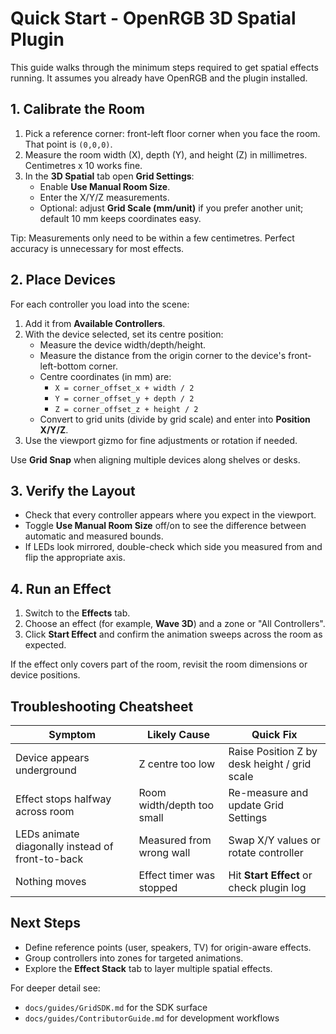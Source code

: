 # Quick Start - OpenRGB 3D Spatial Plugin

This guide walks through the minimum steps required to get spatial effects running. It assumes you already have OpenRGB and the plugin installed.

## 1. Calibrate the Room

1. Pick a reference corner: front-left floor corner when you face the room. That point is `(0,0,0)`.
2. Measure the room width (X), depth (Y), and height (Z) in millimetres. Centimetres x 10 works fine.
3. In the **3D Spatial** tab open **Grid Settings**:
   - Enable **Use Manual Room Size**.
   - Enter the X/Y/Z measurements.
   - Optional: adjust **Grid Scale (mm/unit)** if you prefer another unit; default 10 mm keeps coordinates easy.

Tip: Measurements only need to be within a few centimetres. Perfect accuracy is unnecessary for most effects.

## 2. Place Devices

For each controller you load into the scene:

1. Add it from **Available Controllers**.
2. With the device selected, set its centre position:
   - Measure the device width/depth/height.
   - Measure the distance from the origin corner to the device's front-left-bottom corner.
   - Centre coordinates (in mm) are:
     - `X = corner_offset_x + width / 2`
     - `Y = corner_offset_y + depth / 2`
     - `Z = corner_offset_z + height / 2`
   - Convert to grid units (divide by grid scale) and enter into **Position X/Y/Z**.
3. Use the viewport gizmo for fine adjustments or rotation if needed.

Use **Grid Snap** when aligning multiple devices along shelves or desks.

## 3. Verify the Layout

- Check that every controller appears where you expect in the viewport.
- Toggle **Use Manual Room Size** off/on to see the difference between automatic and measured bounds.
- If LEDs look mirrored, double-check which side you measured from and flip the appropriate axis.

## 4. Run an Effect

1. Switch to the **Effects** tab.
2. Choose an effect (for example, **Wave 3D**) and a zone or "All Controllers".
3. Click **Start Effect** and confirm the animation sweeps across the room as expected.

If the effect only covers part of the room, revisit the room dimensions or device positions.

## Troubleshooting Cheatsheet

| Symptom | Likely Cause | Quick Fix |
| --- | --- | --- |
| Device appears underground | Z centre too low | Raise Position Z by desk height / grid scale |
| Effect stops halfway across room | Room width/depth too small | Re-measure and update Grid Settings |
| LEDs animate diagonally instead of front-to-back | Measured from wrong wall | Swap X/Y values or rotate controller |
| Nothing moves | Effect timer was stopped | Hit **Start Effect** or check plugin log |

## Next Steps

- Define reference points (user, speakers, TV) for origin-aware effects.
- Group controllers into zones for targeted animations.
- Explore the **Effect Stack** tab to layer multiple spatial effects.

For deeper detail see:
- `docs/guides/GridSDK.md` for the SDK surface
- `docs/guides/ContributorGuide.md` for development workflows

